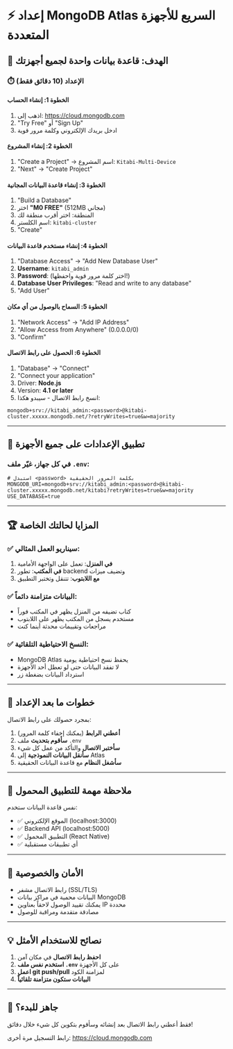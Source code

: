 # ⚡ إعداد MongoDB Atlas السريع للأجهزة المتعددة

## 🎯 الهدف: قاعدة بيانات واحدة لجميع أجهزتك

### ⏱️ الإعداد (10 دقائق فقط)

#### الخطوة 1: إنشاء الحساب
1. اذهب إلى: https://cloud.mongodb.com
2. "Try Free" أو "Sign Up"
3. ادخل بريدك الإلكتروني وكلمة مرور قوية

#### الخطوة 2: إنشاء المشروع
1. "Create a Project" → اسم المشروع: `Kitabi-Multi-Device`
2. "Next" → "Create Project"

#### الخطوة 3: إنشاء قاعدة البيانات المجانية
1. "Build a Database"
2. اختر **"M0 FREE"** (512MB مجاني)
3. المنطقة: اختر أقرب منطقة لك
4. اسم الكلستر: `kitabi-cluster`
5. "Create"

#### الخطوة 4: إنشاء مستخدم قاعدة البيانات
1. "Database Access" → "Add New Database User"
2. **Username**: `kitabi_admin`
3. **Password**: (اختر كلمة مرور قوية واحفظها!)
4. **Database User Privileges**: "Read and write to any database"
5. "Add User"

#### الخطوة 5: السماح بالوصول من أي مكان
1. "Network Access" → "Add IP Address"
2. "Allow Access from Anywhere" (0.0.0.0/0)
3. "Confirm"

#### الخطوة 6: الحصول على رابط الاتصال
1. "Database" → "Connect"
2. "Connect your application"
3. Driver: **Node.js**
4. Version: **4.1 or later**
5. انسخ رابط الاتصال - سيبدو هكذا:
```
mongodb+srv://kitabi_admin:<password>@kitabi-cluster.xxxxx.mongodb.net/?retryWrites=true&w=majority
```

---

## 🔧 تطبيق الإعدادات على جميع الأجهزة

### في كل جهاز، غيّر ملف `.env`:
```env
# استبدل <password> بكلمة المرور الحقيقية
MONGODB_URI=mongodb+srv://kitabi_admin:<password>@kitabi-cluster.xxxxx.mongodb.net/kitabi?retryWrites=true&w=majority
USE_DATABASE=true
```

---

## 🏆 المزايا لحالتك الخاصة

### ✅ **سيناريو العمل المثالي:**
1. **في المنزل**: تعمل على الواجهة الأمامية
2. **في المكتب**: تطور backend وتضيف ميزات
3. **مع اللابتوب**: تتنقل وتختبر التطبيق

### ✅ **البيانات متزامنة دائماً:**
- كتاب تضيفه من المنزل يظهر في المكتب فوراً
- مستخدم يسجل من المكتب يظهر على اللابتوب
- مراجعات وتقييمات محدثة أينما كنت

### ✅ **النسخ الاحتياطية التلقائية:**
- MongoDB Atlas يحفظ نسخ احتياطية يومية
- لا تفقد البيانات حتى لو تعطل أحد الأجهزة
- استرداد البيانات بضغطة زر

---

## 🚀 خطوات ما بعد الإعداد

بمجرد حصولك على رابط الاتصال:

1. **أعطني الرابط** (يمكنك إخفاء كلمة المرور)
2. **سأقوم بتحديث** ملف `.env` 
3. **سأختبر الاتصال** والتأكد من عمل كل شيء
4. **سأنقل البيانات النموذجية** إلى Atlas
5. **سأشغل النظام** مع قاعدة البيانات الحقيقية

---

## 📱 ملاحظة مهمة للتطبيق المحمول

نفس قاعدة البيانات ستخدم:
- ✅ الموقع الإلكتروني (localhost:3000)
- ✅ Backend API (localhost:5000) 
- ✅ التطبيق المحمول (React Native)
- ✅ أي تطبيقات مستقبلية

---

## 🔐 الأمان والخصوصية

- رابط الاتصال مشفر (SSL/TLS)
- البيانات محمية في مراكز بيانات MongoDB
- يمكنك تقييد الوصول لاحقاً بعناوين IP محددة
- مصادقة متقدمة ومراقبة للوصول

---

## 💡 نصائح للاستخدام الأمثل

1. **احفظ رابط الاتصال** في مكان آمن
2. **استخدم نفس ملف `.env`** على كل الأجهزة
3. **اعمل git push/pull** لمزامنة الكود
4. **البيانات ستكون متزامنة تلقائياً**

---

## 🎯 جاهز للبدء؟

فقط أعطني رابط الاتصال بعد إنشائه وسأقوم بتكوين كل شيء خلال دقائق!

رابط التسجيل مرة أخرى: https://cloud.mongodb.com
